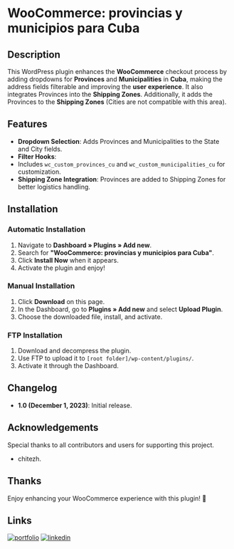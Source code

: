 # WooCommerce: provincias y municipios para Cuba

## Description
This WordPress plugin enhances the **WooCommerce** checkout process by adding dropdowns for **Provinces** and **Municipalities** in **Cuba**, making the address fields filterable and improving the **user experience**. It also integrates Provinces into the **Shipping Zones**. Additionally, it adds the Provinces to the **Shipping Zones** (Cities are not compatible with this area).

## Features
- **Dropdown Selection**: Adds Provinces and Municipalities to the State and City fields.
- **Filter Hooks**: 
- Includes `wc_custom_provinces_cu` and `wc_custom_municipalities_cu` for customization.
- **Shipping Zone Integration**: Provinces are added to Shipping Zones for better logistics handling.

## Installation
### Automatic Installation
1. Navigate to **Dashboard » Plugins » Add new**.
2. Search for **"WooCommerce: provincias y municipios para Cuba"**.
3. Click **Install Now** when it appears.
4. Activate the plugin and enjoy!

### Manual Installation
1. Click **Download** on this page.
2. In the Dashboard, go to **Plugins » Add new** and select **Upload Plugin**.
3. Choose the downloaded file, install, and activate.

### FTP Installation
1. Download and decompress the plugin.
2. Use FTP to upload it to `[root folder]/wp-content/plugins/`.
3. Activate it through the Dashboard.

## Changelog
- **1.0 (December 1, 2023)**: Initial release.

## Acknowledgements
Special thanks to all contributors and users for supporting this project.
- chitezh.

## Thanks
Enjoy enhancing your WooCommerce experience with this plugin! 🛒


##  Links
[![portfolio](https://img.shields.io/badge/my_portfolio-000?style=for-the-badge&logo=ko-fi&logoColor=white)](https://wilfre90dev.github.io/)
[![linkedin](https://img.shields.io/badge/linkedin-0A66C2?style=for-the-badge&logo=linkedin&logoColor=white)](https://www.linkedin.com/in/wilfredopalma/?lipi=urn%3Ali%3Apage%3Ad_flagship3_feed%3BdLkzHF2HQRi2SZHWw62vBQ%3D%3D)